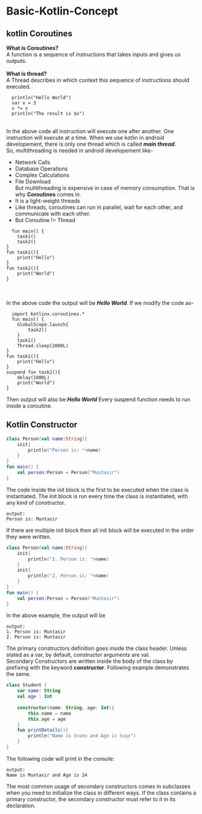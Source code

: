 # Basic-Kotlin-Concept
## kotlin Coroutines
**What is Coroutines?**</br>
A function is a sequence of instructions that takes inputs and gives us outputs.</br><br>
**What is thread?**</br>
A Thread describes in which context this sequence of instructions should executed.</br>
```
  println("Hello World")
  var x = 3
  x *= x
  println("The result is $x")
  ```
  </br>  In the above code all instruction will execute one after another. One instruction will execute at a time. When we use kotlin in android developement, there is only one 
  thread which is called ***main thread***. </br>
  So, multithreading is needed in android developement like-</br>
  - Network Calls
  - Database Operations
  - Complex Calculations
  - File Download</br>
  But multithreading is expensive in case of memory consumption. That is why **Coroutines** comes in.</br>
  - It is a light-weight threads
  - Like threads, coroutines can run in parallel, wait for each other, and communicate with each other.
  - But Coroutine != Thread
```
  fun main() {
    task1()
    task2()
}
fun task1(){
    print("Hello")
}
fun task2(){
    print("World")
}
```
</br></br>
In the above code the output will be ***Hello World***. If we modify the code as-</br>
```
  import kotlinx.coroutines.*
  fun main() {
    GlobalScope.launch{
        task2()
    }
    task1()
    Thread.sleep(2000L)
}
fun task1(){
    print("Hello")
}
suspend fun task2(){
    delay(1000L)
    print("World")
}
```
Then output will also be ***Hello World*** Every suspend function needs to run inside a coroutine.
## Kotlin Constructor
```kotlin
class Person(val name:String){
    init{
        println("Person is: "+name)
    }
}
fun main() {
    val person:Person = Person("Muntasir")
}
```
The code inside the init block is the first to be executed when the class is instantiated. The init block is run every time the class is instantiated, with any kind of constructor.
</br>
```
output:
Person is: Muntasir
```
If there are multiple init block then all init block will be executed in the order they were written.
```kotlin
class Person(val name:String){
    init{
        println("1. Person is: "+name)
    }
    init{
        println("2. Person is: "+name)
    }
}
fun main() {
    val person:Person = Person("Muntasir")
}
```
In the above example, the output will be
```
output:
1. Person is: Muntasir
2. Person is: Muntasir
```
The primary constructors definition goes inside the class header. Unless stated as a var, by default, constructor arguments are val.</br>
Secondary Constructors are written inside the body of the class by prefixing with the keyword **constructor**. Following example demonstrates the same.
```kotlin
class Student {
    var name: String
    val age : Int
    
    constructor(name: String, age: Int){
        this.name = name
        this.age = age
    }
    fun printDetails(){
        println("Name is $name and Age is $age")
    }
}
```
The following code will print in the console:
```
output:
Name is Muntasir and Age is 24
```
The most common usage of secondary constructors comes in subclasses when you need to initialize the class in different ways. If the class contains a primary constructor, the secondary constructor must refer to it in its declaration.
